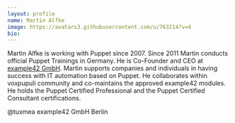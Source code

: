 ```yaml
---
layout: profile
name: Martin Alfke
image: https://avatars3.githubusercontent.com/u/763214?v=4
bio: 
---
```


Martin Alfke is working with Puppet since 2007. Since 2011 Martin conducts official Puppet Trainings in Germany.
He is Co-Founder and CEO at [example42 GmbH](https://example42.com).
Martin supports companies and individuals in having success with IT automation based on Puppet.
He collaborates within voxpupuli community and co-maintains the approved example42 modules.
He holds the Puppet Certified Professional and the Puppet Certified Consultant certifications.

@tuxmea
example42 GmbH
Berlin

